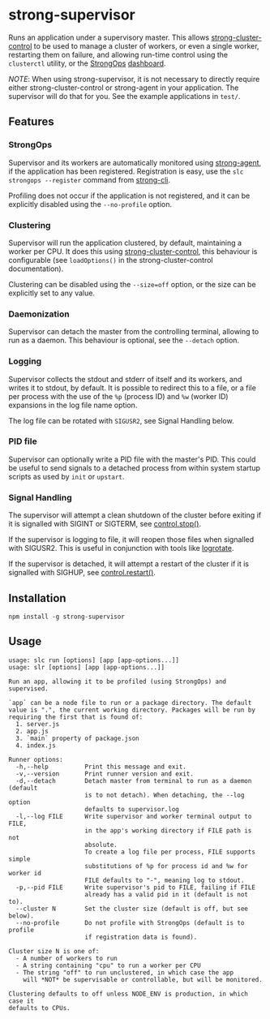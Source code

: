 strong-supervisor
=================

Runs an application under a supervisory master. This allows
[strong-cluster-control](https://github.com/strongloop/strong-cluster-control)
to be used to manage a cluster of workers, or even a single worker,
restarting them on failure, and allowing run-time control using the `clusterctl`
utility, or the
[StrongOps](http://strongloop.com/node-js-performance/strongops)
[dashboard](http://strongloop.com/ops/dashboard).

*NOTE*: When using strong-supervisor, it is not necessary to directly require
either strong-cluster-control or strong-agent in your application. The
supervisor will do that for you. See the example applications in `test/`.

## Features

### StrongOps

Supervisor and its workers are automatically monitored using
[strong-agent](https://github.com/strongloop/strong-agent),
if the application has been registered. Registration is easy,
use the `slc strongops --register` command from
[strong-cli](https://github.com/strongloop/strong-cli).

Profiling does not occur if the application is not registered, and it can be
explicitly disabled using the `--no-profile` option.

### Clustering

Supervisor will run the application clustered, by default, maintaining a worker
per CPU. It does this using
[strong-cluster-control](https://github.com/strongloop/strong-cluster-control),
this behaviour is configurable (see `loadOptions()` in the
strong-cluster-control documentation).

Clustering can be disabled using the `--size=off` option, or the size can be
explicitly set to any value.

### Daemonization

Supervisor can detach the master from the controlling terminal, allowing to run
as a daemon. This behaviour is optional, see the `--detach` option.

### Logging

Supervisor collects the stdout and stderr of itself and its workers, and writes
it to stdout, by default. It is possible to redirect this to a file, or
a file per process with the use of the `%p` (process ID) and `%w` (worker ID)
expansions in the log file name option.

The log file can be rotated with `SIGUSR2`, see Signal Handling below.

### PID file

Supervisor can optionally write a PID file with the master's PID. This could be
useful to send signals to a detached process from within system startup scripts
as used by `init` or `upstart`.

### Signal Handling

The supervisor will attempt a clean shutdown of the cluster before exiting if it
is signalled with SIGINT or SIGTERM, see
[control.stop()](http://apidocs.strongloop.com/strong-cluster-control/#controlstopcallback).

If the supervisor is logging to file, it will reopen those files when
signalled with SIGUSR2. This is useful in conjunction with tools like
[logrotate](http://manpages.ubuntu.com/manpages/jaunty/man8/logrotate.8.html).

If the supervisor is detached, it will attempt a restart of the cluster if it is
signalled with SIGHUP, see
[control.restart()](http://apidocs.strongloop.com/strong-cluster-control/#controlrestart).

## Installation

    npm install -g strong-supervisor

## Usage

``` text
usage: slc run [options] [app [app-options...]]
usage: slr [options] [app [app-options...]]

Run an app, allowing it to be profiled (using StrongOps) and supervised.

`app` can be a node file to run or a package directory. The default
value is ".", the current working directory. Packages will be run by
requiring the first that is found of:
  1. server.js
  2. app.js
  3. `main` property of package.json
  4. index.js

Runner options:
  -h,--help          Print this message and exit.
  -v,--version       Print runner version and exit.
  -d,--detach        Detach master from terminal to run as a daemon (default
                     is to not detach). When detaching, the --log option
                     defaults to supervisor.log
  -l,--log FILE      Write supervisor and worker terminal output to FILE,
                     in the app's working directory if FILE path is not
                     absolute.
                     To create a log file per process, FILE supports simple
                     substitutions of %p for process id and %w for worker id
                     FILE defaults to "-", meaning log to stdout.
  -p,--pid FILE      Write supervisor's pid to FILE, failing if FILE
                     already has a valid pid in it (default is not to).
  --cluster N        Set the cluster size (default is off, but see below).
  --no-profile       Do not profile with StrongOps (default is to profile
                     if registration data is found).

Cluster size N is one of:
  - A number of workers to run
  - A string containing "cpu" to run a worker per CPU
  - The string "off" to run unclustered, in which case the app
    will *NOT* be supervisable or controllable, but will be monitored.

Clustering defaults to off unless NODE_ENV is production, in which case it
defaults to CPUs.
```
